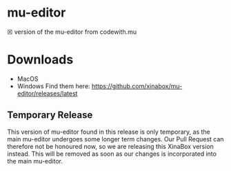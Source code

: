 # mu-editor
☒ version of the mu-editor from codewith.mu

# Downloads 
- MacOS
- Windows
Find them here: https://github.com/xinabox/mu-editor/releases/latest

## Temporary Release
This version of mu-editor found in this release is only temporary, as the main mu-editor undergoes some longer term changes. Our Pull Request can therefore not be honoured now, so we are releasing this XinaBox version instead. This will be removed as soon as our changes is incorporated into the main mu-editor.
